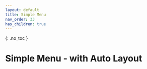 ```yaml
---
layout: default
title: Simple Menu
nav_order: 33
has_children: true
---
```


{: .no_toc }

# Simple Menu - with Auto Layout